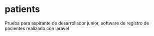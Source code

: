 # patients
Prueba para aspirante de desarrollador junior, software de registro de pacientes realizado con laravel 
